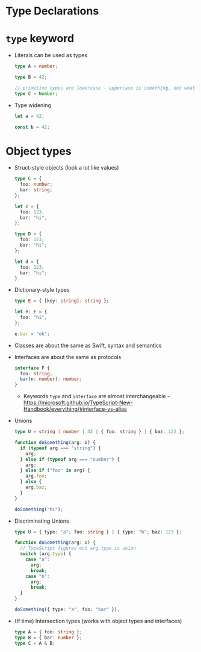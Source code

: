 # Type Declarations

# `type` keyword

- Literals can be used as types

  ```ts
  type A = number;

  type B = 42;

  // primitive types are lowercase - uppercase is something, not what you want
  type C = Number;
  ```

- Type widening

  ```ts
  let a = 42;

  const b = 42;
  ```

# Object types

- Struct-style objects (look a lot like values)

  ```ts
  type C = {
    foo: number;
    bar: string;
  };

  let c = {
    foo: 123,
    bar: "hi",
  };

  type D = {
    foo: 123;
    bar: "hi";
  };

  let d = {
    foo: 123;
    bar: "hi";
  }
  ```

- Dictionary-style types

  ```ts
  type E = { [key: string]: string };

  let e: E = {
    foo: "hi",
  };

  e.bar = "ok";
  ```

- Classes are about the same as Swift, syntax and semantics

- Interfaces are about the same as protocols

  ```ts
  interface F {
    foo: string;
    bar(n: number): number;
  }
  ```

  - Keywords `type` and `interface` are almost interchangeable - https://microsoft.github.io/TypeScript-New-Handbook/everything/#interface-vs-alias

- Unions

  ```ts
  type U = string | number | 42 | { foo: string } | { baz: 123 };

  function doSomething(arg: U) {
    if (typeof arg === "string") {
      arg;
    } else if (typeof arg === "number") {
      arg;
    } else if ("foo" in arg) {
      arg.foo;
    } else {
      arg.baz;
    }
  }

  doSomething("hi");
  ```

- Discriminating Unions

  ```ts
  type U = { type: "a"; foo: string } | { type: "b"; baz: 123 };

  function doSomething(arg: U) {
    // TypeScript figures out arg.type is union
    switch (arg.type) {
      case "a":
        arg;
        break;
      case "b":
        arg;
        break;
    }
  }

  doSomething({ type: "a", foo: "bar" });
  ```

- (If time) Intersection types (works with object types and interfaces)

  ```ts
  type A = { foo: string };
  type B = { bar: number };
  type C = A & B;
  ```
